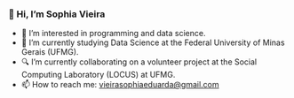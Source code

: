 ### 👋 Hi, I’m Sophia Vieira  
- 👀 I’m interested in programming and data science.  
- 🌱 I’m currently studying Data Science at the Federal University of Minas Gerais (UFMG).  
- 🔍 I’m currently collaborating on a volunteer project at the Social Computing Laboratory (LOCUS) at UFMG.  
- 📫 How to reach me: vieirasophiaeduarda@gmail.com   

<!---
sophiaevieira/sophiaevieira is a ✨ special ✨ repository because its `README.md` (this file) appears on your GitHub profile.
You can click the Preview link to take a look at your changes.
--->
